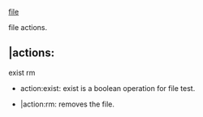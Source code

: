 [file](file.md)

file actions.

## |actions: ##
exist rm


  * action:exist:
exist is a boolean operation for file test.

  * |action:rm:
removes the file.
